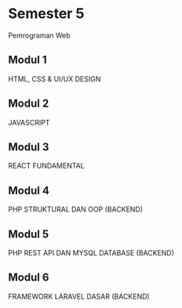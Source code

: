 # Semester 5
Pemrograman Web

## Modul 1
HTML, CSS & UI/UX DESIGN

## Modul 2
JAVASCRIPT

## Modul 3
REACT FUNDAMENTAL

## Modul 4
PHP STRUKTURAL DAN OOP (BACKEND)

## Modul 5
PHP REST API DAN MYSQL DATABASE (BACKEND)

## Modul 6
FRAMEWORK LARAVEL DASAR (BACKEND)
